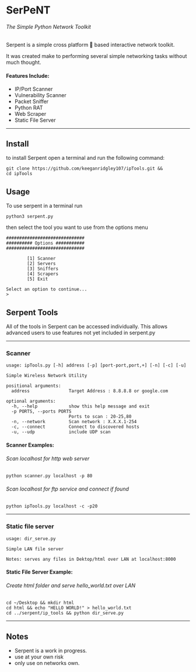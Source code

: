 
# SerPeNT

###### The Simple Python Network Toolkit

Serpent is a simple cross platform :snake: based interactive network toolkit.

It was created make to performing several simple networking tasks without much thought.

#### Features Include:

- IP/Port Scanner
- Vulnerability Scanner
- Packet Sniffer
- Python RAT
- Web Scraper
- Static File Server

---

## Install

to install Serpent open a terminal and run the following command:

``` 
git clone https://github.com/keeganridgley107/ipTools.git &&
cd ipTools
```

## Usage

To use serpent in a terminal run 

```python3 serpent.py```
 
then select the tool you want to use from the options menu

```
##############################
########## Options ###########
##############################

        [1] Scanner
        [2] Servers
        [3] Sniffers
        [4] Scrapers
        [5] Exit

Select an option to continue...
>
```

## Serpent Tools 

All of the tools in Serpent can be accessed individually. 
This allows advanced users to use features not yet included in serpent.py 

----

### Scanner

```
usage: ipTools.py [-h] address [-p] [port-port,port,+] [-n] [-c] [-u]

Simple Wireless Network Utility

positional arguments:
  address               Target Address : 8.8.8.8 or google.com

optional arguments:
  -h, --help            show this help message and exit
  -p PORTS, --ports PORTS
                        Ports to scan : 20-25,80
  -n, --network         Scan network : X.X.X.1-254
  -c, --connect         Connect to discovered hosts
  -u, --udp             include UDP scan

```

#### Scanner Examples:

###### Scan localhost for http web server 

```python scanner.py localhost -p 80```

###### Scan localhost for ftp service and connect if found

```python ipTools.py localhost -c -p20```

-----------


### Static file server 

```
usage: dir_serve.py 

Simple LAN file server 

Notes: serves any files in Dektop/html over LAN at localhost:8000

```

#### Static File Server Example:

###### Create html folder and serve hello_world.txt over LAN 

```
cd ~/Desktop && mkdir html
cd html && echo "HELLO WORLD!" > hello_world.txt
cd ../serpent/ip_tools && python dir_serve.py
```

-----------

## Notes

- Serpent is a work in progress. 
- use at your own risk 
- only use on networks own. 

